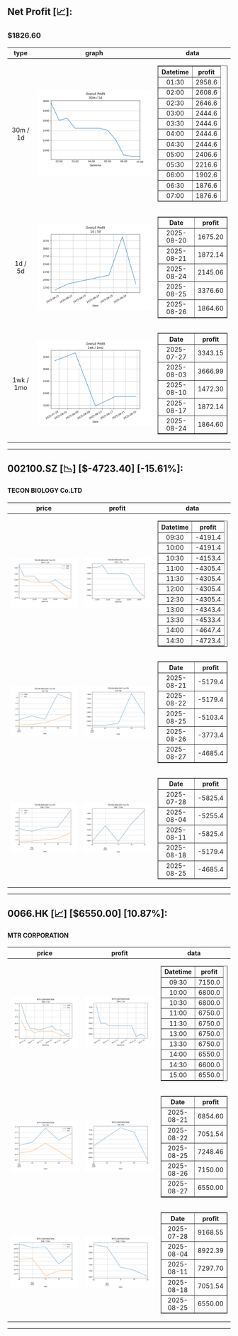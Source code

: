 ## Net Profit [📈]:
### $1826.60
|type|graph|data|
|:---:|:---:|:---:|
|30m / 1d|![net_profit](image/overall_30m-1d.png)|<table border="1" class="dataframe"> <thead> <tr style="text-align: center;"> <th>Datetime</th> <th>profit</th> </tr> </thead> <tbody> <tr> <td>01:30</td> <td>2958.6</td> </tr> <tr> <td>02:00</td> <td>2608.6</td> </tr> <tr> <td>02:30</td> <td>2646.6</td> </tr> <tr> <td>03:00</td> <td>2444.6</td> </tr> <tr> <td>03:30</td> <td>2444.6</td> </tr> <tr> <td>04:00</td> <td>2444.6</td> </tr> <tr> <td>04:30</td> <td>2444.6</td> </tr> <tr> <td>05:00</td> <td>2406.6</td> </tr> <tr> <td>05:30</td> <td>2216.6</td> </tr> <tr> <td>06:00</td> <td>1902.6</td> </tr> <tr> <td>06:30</td> <td>1876.6</td> </tr> <tr> <td>07:00</td> <td>1876.6</td> </tr> </tbody></table>|
|1d / 5d|![net_profit](image/overall_1d-5d.png)|<table border="1" class="dataframe"> <thead> <tr style="text-align: center;"> <th>Date</th> <th>profit</th> </tr> </thead> <tbody> <tr> <td>2025-08-20</td> <td>1675.20</td> </tr> <tr> <td>2025-08-21</td> <td>1872.14</td> </tr> <tr> <td>2025-08-24</td> <td>2145.06</td> </tr> <tr> <td>2025-08-25</td> <td>3376.60</td> </tr> <tr> <td>2025-08-26</td> <td>1864.60</td> </tr> </tbody></table>|
|1wk / 1mo|![net_profit](image/overall_1wk-1mo.png)|<table border="1" class="dataframe"> <thead> <tr style="text-align: center;"> <th>Date</th> <th>profit</th> </tr> </thead> <tbody> <tr> <td>2025-07-27</td> <td>3343.15</td> </tr> <tr> <td>2025-08-03</td> <td>3666.99</td> </tr> <tr> <td>2025-08-10</td> <td>1472.30</td> </tr> <tr> <td>2025-08-17</td> <td>1872.14</td> </tr> <tr> <td>2025-08-24</td> <td>1864.60</td> </tr> </tbody></table>|
---
## 002100.SZ [📉] [$-4723.40] [-15.61%]:
#### TECON BIOLOGY Co.LTD
|price|profit|data|
|:---:|:---:|:---:|
|![price](image/002100.SZ_30m-1d_price.png)|![profit](image/002100.SZ_30m-1d_profit.png)|<table border="1" class="dataframe"> <thead> <tr style="text-align: center;"> <th>Datetime</th> <th>profit</th> </tr> </thead> <tbody> <tr> <td>09:30</td> <td>-4191.4</td> </tr> <tr> <td>10:00</td> <td>-4191.4</td> </tr> <tr> <td>10:30</td> <td>-4153.4</td> </tr> <tr> <td>11:00</td> <td>-4305.4</td> </tr> <tr> <td>11:30</td> <td>-4305.4</td> </tr> <tr> <td>12:00</td> <td>-4305.4</td> </tr> <tr> <td>12:30</td> <td>-4305.4</td> </tr> <tr> <td>13:00</td> <td>-4343.4</td> </tr> <tr> <td>13:30</td> <td>-4533.4</td> </tr> <tr> <td>14:00</td> <td>-4647.4</td> </tr> <tr> <td>14:30</td> <td>-4723.4</td> </tr> </tbody></table>|
|![price](image/002100.SZ_1d-5d_price.png)|![profit](image/002100.SZ_1d-5d_profit.png)|<table border="1" class="dataframe"> <thead> <tr style="text-align: center;"> <th>Date</th> <th>profit</th> </tr> </thead> <tbody> <tr> <td>2025-08-21</td> <td>-5179.4</td> </tr> <tr> <td>2025-08-22</td> <td>-5179.4</td> </tr> <tr> <td>2025-08-25</td> <td>-5103.4</td> </tr> <tr> <td>2025-08-26</td> <td>-3773.4</td> </tr> <tr> <td>2025-08-27</td> <td>-4685.4</td> </tr> </tbody></table>|
|![price](image/002100.SZ_1wk-1mo_price.png)|![profit](image/002100.SZ_1wk-1mo_profit.png)|<table border="1" class="dataframe"> <thead> <tr style="text-align: center;"> <th>Date</th> <th>profit</th> </tr> </thead> <tbody> <tr> <td>2025-07-28</td> <td>-5825.4</td> </tr> <tr> <td>2025-08-04</td> <td>-5255.4</td> </tr> <tr> <td>2025-08-11</td> <td>-5825.4</td> </tr> <tr> <td>2025-08-18</td> <td>-5179.4</td> </tr> <tr> <td>2025-08-25</td> <td>-4685.4</td> </tr> </tbody></table>|
---
## 0066.HK [📈] [$6550.00] [10.87%]:
#### MTR CORPORATION
|price|profit|data|
|:---:|:---:|:---:|
|![price](image/0066.HK_30m-1d_price.png)|![profit](image/0066.HK_30m-1d_profit.png)|<table border="1" class="dataframe"> <thead> <tr style="text-align: center;"> <th>Datetime</th> <th>profit</th> </tr> </thead> <tbody> <tr> <td>09:30</td> <td>7150.0</td> </tr> <tr> <td>10:00</td> <td>6800.0</td> </tr> <tr> <td>10:30</td> <td>6800.0</td> </tr> <tr> <td>11:00</td> <td>6750.0</td> </tr> <tr> <td>11:30</td> <td>6750.0</td> </tr> <tr> <td>13:00</td> <td>6750.0</td> </tr> <tr> <td>13:30</td> <td>6750.0</td> </tr> <tr> <td>14:00</td> <td>6550.0</td> </tr> <tr> <td>14:30</td> <td>6600.0</td> </tr> <tr> <td>15:00</td> <td>6550.0</td> </tr> </tbody></table>|
|![price](image/0066.HK_1d-5d_price.png)|![profit](image/0066.HK_1d-5d_profit.png)|<table border="1" class="dataframe"> <thead> <tr style="text-align: center;"> <th>Date</th> <th>profit</th> </tr> </thead> <tbody> <tr> <td>2025-08-21</td> <td>6854.60</td> </tr> <tr> <td>2025-08-22</td> <td>7051.54</td> </tr> <tr> <td>2025-08-25</td> <td>7248.46</td> </tr> <tr> <td>2025-08-26</td> <td>7150.00</td> </tr> <tr> <td>2025-08-27</td> <td>6550.00</td> </tr> </tbody></table>|
|![price](image/0066.HK_1wk-1mo_price.png)|![profit](image/0066.HK_1wk-1mo_profit.png)|<table border="1" class="dataframe"> <thead> <tr style="text-align: center;"> <th>Date</th> <th>profit</th> </tr> </thead> <tbody> <tr> <td>2025-07-28</td> <td>9168.55</td> </tr> <tr> <td>2025-08-04</td> <td>8922.39</td> </tr> <tr> <td>2025-08-11</td> <td>7297.70</td> </tr> <tr> <td>2025-08-18</td> <td>7051.54</td> </tr> <tr> <td>2025-08-25</td> <td>6550.00</td> </tr> </tbody></table>|
---
